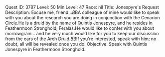 Quest ID: 3787
Level: 50
Min Level: 47
Race: nil
Title: Jonespyre's Request
Description: Excuse me, friend...$B$BA colleague of mine would like to speak with you about the research you are doing in conjunction with the Cenarion Circle.He is a druid by the name of Quintis Jonespyre, and he resides in Feathermoon Stronghold, Feralas.He would like to confer with you about morrowgrain... and he very much would like for you to keep our discussion from the ears of the Arch Druid.$B$BIf you're interested, speak with him; no doubt, all will be revealed once you do.
Objective: Speak with Quintis Jonespyre in Feathermoon Stronghold.
